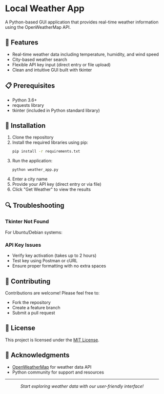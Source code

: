 # Local Weather App

A Python-based GUI application that provides real-time weather information using the OpenWeatherMap API.

## 🚀 Features
- Real-time weather data including temperature, humidity, and wind speed
- City-based weather search
- Flexible API key input (direct entry or file upload)
- Clean and intuitive GUI built with tkinter

## 📋 Prerequisites
- Python 3.6+
- requests library
- tkinter (included in Python standard library)

## 🔧 Installation
1. Clone the repository
2. Install the required libraries using pip:
   ```bash
   pip install -r requirements.txt
   ```
3. Run the application:
   ```bash
   python weather_app.py
   ```
3. Enter a city name
4. Provide your API key (direct entry or via file)
5. Click "Get Weather" to view the results

## 🔍 Troubleshooting

### Tkinter Not Found
For Ubuntu/Debian systems:

### API Key Issues
- Verify key activation (takes up to 2 hours)
- Test key using Postman or cURL
- Ensure proper formatting with no extra spaces

## 🤝 Contributing
Contributions are welcome! Please feel free to:
- Fork the repository
- Create a feature branch
- Submit a pull request

## 📝 License
This project is licensed under the [MIT License](LICENSE).

## 🙏 Acknowledgments
- [OpenWeatherMap](https://openweathermap.org/) for weather data API
- Python community for support and resources

---
<p align="center">
  <i>Start exploring weather data with our user-friendly interface!</i>
</p>